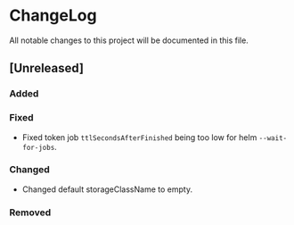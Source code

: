 # ChangeLog

All notable changes to this project will be documented in this file.

## [Unreleased]

### Added

### Fixed

- Fixed token job `ttlSecondsAfterFinished` being too low for helm
  `--wait-for-jobs`.

### Changed

- Changed default storageClassName to empty.

### Removed
